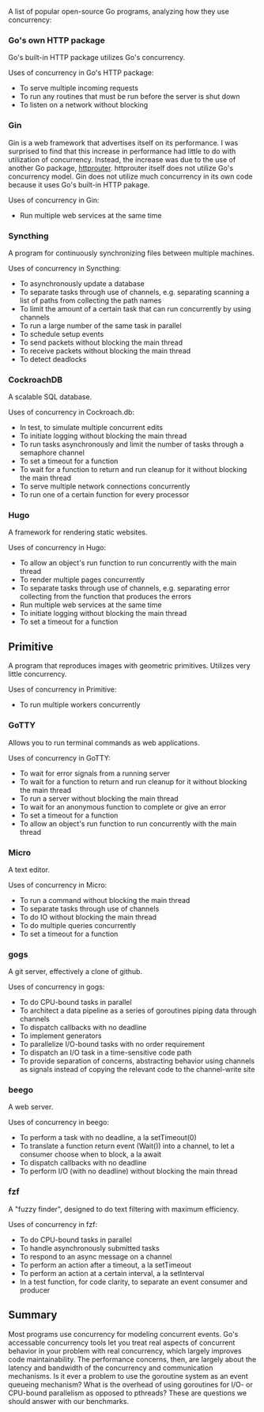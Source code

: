 A list of popular open-source Go programs, analyzing how they use concurrency:

### Go's own HTTP package

Go's built-in HTTP package utilizes Go's concurrency.

Uses of concurrency in Go's HTTP package:

* To serve multiple incoming requests
* To run any routines that must be run before the server is shut down
* To listen on a network without blocking


### Gin

Gin is a web framework that advertises itself on its performance.
I was surprised to find that this increase in performance had little to do with utilization of concurrency.
Instead, the increase was due to the use of another Go package, [httprouter](https://github.com/julienschmidt/httprouter).
httprouter itself does not utilize Go's concurrency model.
Gin does not utilize much concurrency in its own code because it uses Go's built-in HTTP pakage.

Uses of concurrency in Gin:

* Run multiple web services at the same time

### Syncthing

A program for continuously synchronizing files between multiple machines.

Uses of concurrency in Syncthing:

* To asynchronously update a database
* To separate tasks through use of channels, e.g. separating scanning a list of paths from collecting the path names
* To limit the amount of a certain task that can run concurrently by using channels
* To run a large number of the same task in parallel
* To schedule setup events
* To send packets without blocking the main thread
* To receive packets without blocking the main thread
* To detect deadlocks

### CockroachDB

A scalable SQL database.

Uses of concurrency in Cockroach.db:

* In test, to simulate multiple concurrent edits
* To initiate logging without blocking the main thread
* To run tasks asynchronously and limit the number of tasks through a semaphore channel
* To set a timeout for a function
* To wait for a function to return and run cleanup for it without blocking the main thread
* To serve multiple network connections concurrently
* To run one of a certain function for every processor

### Hugo

A framework for rendering static websites.

Uses of concurrency in Hugo:

* To allow an object's run function to run concurrently with the main thread
* To render multiple pages concurrently
* To separate tasks through use of channels, e.g. separating error collecting from the function that produces the errors
* Run multiple web services at the same time
* To initiate logging without blocking the main thread
* To set a timeout for a function

## Primitive

A program that reproduces images with geometric primitives.
Utilizes very little concurrency.

Uses of concurrency in Primitive:

* To run multiple workers concurrently

### GoTTY

Allows you to run terminal commands as web applications.

Uses of concurrency in GoTTY:

* To wait for error signals from a running server
* To wait for a function to return and run cleanup for it without blocking the main thread
* To run a server without blocking the main thread
* To wait for an anonymous function to complete or give an error
* To set a timeout for a function
* To allow an object's run function to run concurrently with the main thread

### Micro

A text editor.

Uses of concurrency in Micro:

* To run a command without blocking the main thread
* To separate tasks through use of channels
* To do IO without blocking the main thread
* To do multiple queries concurrently
* To set a timeout for a function

### gogs

A git server, effectively a clone of github.

Uses of concurrency in gogs:

* To do CPU-bound tasks in parallel
* To architect a data pipeline as a series of goroutines piping data through channels
* To dispatch callbacks with no deadline
* To implement generators
* To parallelize I/O-bound tasks with no order requirement
* To dispatch an I/O task in a time-sensitive code path
* To provide separation of concerns, abstracting behavior using channels as signals instead of copying the relevant code to the channel-write site

### beego

A web server.

Uses of concurrency in beego:

* To perform a task with no deadline, a la setTimeout(0)
* To translate a function return event (Wait()) into a channel, to let a consumer choose when to block, a la await
* To dispatch callbacks with no deadline
* To perform I/O (with no deadline) without blocking the main thread

### fzf

A "fuzzy finder", designed to do text filtering with maximum efficiency.

Uses of concurrency in fzf:

* To do CPU-bound tasks in parallel
* To handle asynchronously submitted tasks
* To respond to an async message on a channel
* To perform an action after a timeout, a la setTimeout
* To perform an action at a certain interval, a la setInterval
* In a test function, for code clarity, to separate an event consumer and producer

## Summary

Most programs use concurrency for modeling concurrent events.
Go's accessable concurrency tools let you treat real aspects of concurrent behavior in your problem with real concurrency, which largely improves code maintainability.
The performance concerns, then, are largely about the latency and bandwidth of the concurrency and communication mechanisms.
Is it ever a problem to use the goroutine system as an event queueing mechanism?
What is the overhead of using goroutines for I/O- or CPU-bound parallelism as opposed to pthreads?
These are questions we should answer with our benchmarks.
